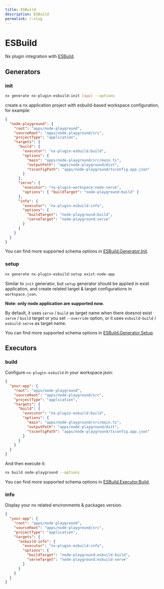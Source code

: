 ```yaml
---
title: ESBuild
description: ESBuild
permalink: /:slug
---
```


# ESBuild

Nx plugin integration with [ESBuild](https://github.com/evanw/esbuild).

## Generators

### init

```bash
nx generate nx-plugin-esbuild:init [app] --options
```

create a nx application project with esbuild-based workspace configuration, for example:

```json
{
  "node-playground": {
    "root": "apps/node-playground",
    "sourceRoot": "apps/node-playground/src",
    "projectType": "application",
    "targets": {
      "build": {
        "executor": "nx-plugin-esbuild:build",
        "options": {
          "main": "apps/node-playground/src/main.ts",
          "outputPath": "apps/node-playground/dist",
          "tsconfigPath": "apps/node-playground/tsconfig.app.json"
        }
      },
      "serve": {
        "executor": "nx-plugin-workspace:node-serve",
        "options": { "buildTarget": "node-playground:build" }
      },
      "info": {
        "executor": "nx-plugin-esbuild:info",
        "options": {
          "buildTarget": "node-playground:build",
          "serveTarget": "node-playground:serve"
        }
      }
    }
  }
}
```

You can find more supported schema options in [ESBuild.Generator.Init](/packages/nx-plugin-esbuild/src/generators/init/schema.json).

### setup

```bash
nx generate nx-plugin-esbuild:setup exist-node-app
```

Similar to `init` generator, but `setup` generator should be applied in exist application, and create related target & target configurations in `workspace.json`.

**Note: only node application are supported now.**

By default, it uses `serve` / `build` as target name when there doesnot exist `serve` / `build` target or you set `--override` option, or it uses `esbuild-build` / `esbuild-serve` as target name.

You can find more supported schema options in [ESBuild.Generator.Setup](/packages/nx-plugin-esbuild/src/generators/setup/schema.json).

## Executors

### build

Configure `nx-plugin-esbuild` in your workspace.json:

```json
{
  "your-app": {
    "root": "apps/node-playground",
    "sourceRoot": "apps/node-playground/src",
    "projectType": "application",
    "targets": {
      "build": {
        "executor": "nx-plugin-esbuild:build",
        "options": {
          "main": "apps/node-playground/src/main.ts",
          "outputPath": "apps/node-playground/dist",
          "tsconfigPath": "apps/node-playground/tsconfig.app.json"
        }
      }
    }
  }
}
```

And then execute it:

```bash
nx build node-playground --options
```

You can find more supported schema options in [ESBuild.Executor.Build](/packages/nx-plugin-esbuild/src/executors/build/schema.json).

### info

Display your nx related environments & packages version.

```json
{
  "your-app": {
    "root": "apps/node-playground",
    "sourceRoot": "apps/node-playground/src",
    "projectType": "application",
    "targets": {
      "esbuild-info": {
        "executor": "nx-plugin-esbuild:info",
        "options": {
          "buildTarget": "node-playground:esbuild-build",
          "serveTarget": "node-playground:esbuild-serve"
        }
      }
    }
  }
}
```
